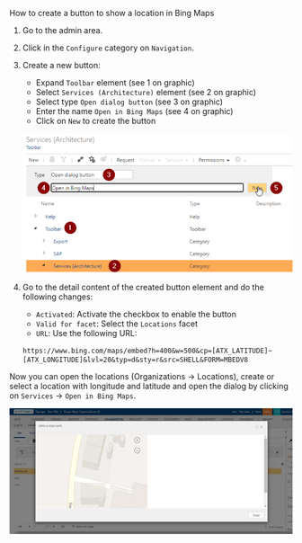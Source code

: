 How to create a button to show a location in Bing Maps

1. Go to the admin area.
2. Click in the `Configure` category on `Navigation`.
3. Create a new button:
    - Expand `Toolbar` element (see 1 on graphic)
    - Select `Services (Architecture)` element (see 2 on graphic)
    - Select type `Open dialog button` (see 3 on graphic)
    - Enter the name `Open in Bing Maps` (see 4 on graphic)
    - Click on `New` to create the button

    ![Create Bing Button](./media/create-bing-button.png)
4. Go to the detail content of the created button element and do the following changes:
    - `Activated`: Activate the checkbox to enable the button
    - `Valid for facet`: Select the `Locations` facet
    - `URL`: Use the following URL:
    ```
    https://www.bing.com/maps/embed?h=400&w=500&cp=[ATX_LATITUDE]~[ATX_LONGITUDE]&lvl=20&typ=d&sty=r&src=SHELL&FORM=MBEDV8
    ```

Now you can open the locations (Organizations -> Locations), create or select a location with longitude and latitude and open the dialog by clicking on `Services` -> `Open in Bing Maps`.

![Bing Maps dialog](./media/bing-maps.jpg)